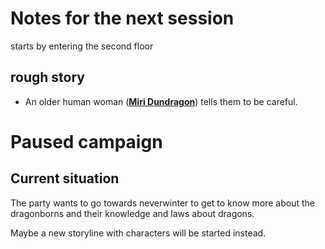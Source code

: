 # Notes for the next session
starts by entering the second floor




## rough story
* An older human woman (**[Miri Dundragon](Characters/NPCs/metalics/Miri%20Dundragon)**) tells them to be careful.

<!--  -->
# Paused campaign
## Current situation
The party wants to go towards neverwinter to get to know more about the dragonborns and their knowledge and laws about dragons.

Maybe a new storyline with characters will be started instead.


